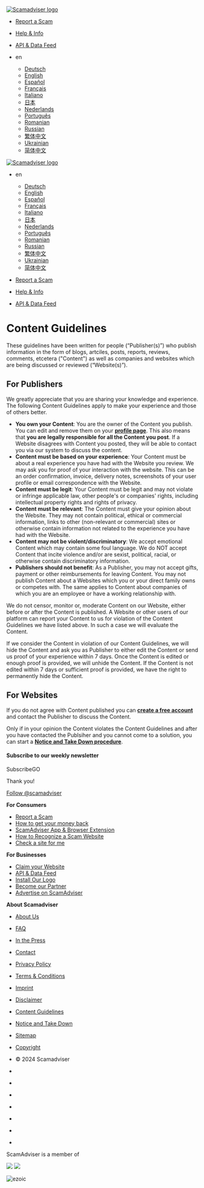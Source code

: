[![Scamadviser logo](https://www.scamadviser.com/images/static/logo/logo.svg)](https://www.scamadviser.com/home)

* [Report a Scam](https://www.scamadviser.com/report-a-scam)
* [Help & Info](https://www.scamadviser.com/help-info)
* [API & Data Feed](https://www.scamadviser.com/scamadviserapi)

* en
    
    * [Deutsch](https://www.scamadviser.com/de/Review-Richtlinien)
    * [English](https://www.scamadviser.com/review-guidelines)
    * [Español](https://www.scamadviser.com/es/directrices-opini%C3%B3n)
    * [Français](https://www.scamadviser.com/fr/recommandations-avis)
    * [Italiano](https://www.scamadviser.com/it/manuale-recensioni)
    * [日本](https://www.scamadviser.com/jp/review-guidelines)
    * [Nederlands](https://www.scamadviser.com/nl/review-richtlijnen)
    * [Português](https://www.scamadviser.com/pt/guia-de-uso)
    * [Romanian](https://www.scamadviser.com/ro/ghid-pentru-recenzii)
    * [Russian](https://www.scamadviser.com/ru/pravila%20prosmotra)
    * [繁体中文](https://www.scamadviser.com/tc/review-guidelines)
    * [Ukrainian](https://www.scamadviser.com/uk/pravyla-perehlyadu)
    * [简体中文](https://www.scamadviser.com/zh/review-guidelines)

[![Scamadviser logo](https://www.scamadviser.com/images/static/logo/logo.svg)](https://www.scamadviser.com/)

* en
    
    * [Deutsch](https://www.scamadviser.com/de/Review-Richtlinien)
    * [English](https://www.scamadviser.com/review-guidelines)
    * [Español](https://www.scamadviser.com/es/directrices-opini%C3%B3n)
    * [Français](https://www.scamadviser.com/fr/recommandations-avis)
    * [Italiano](https://www.scamadviser.com/it/manuale-recensioni)
    * [日本](https://www.scamadviser.com/jp/review-guidelines)
    * [Nederlands](https://www.scamadviser.com/nl/review-richtlijnen)
    * [Português](https://www.scamadviser.com/pt/guia-de-uso)
    * [Romanian](https://www.scamadviser.com/ro/ghid-pentru-recenzii)
    * [Russian](https://www.scamadviser.com/ru/pravila%20prosmotra)
    * [繁体中文](https://www.scamadviser.com/tc/review-guidelines)
    * [Ukrainian](https://www.scamadviser.com/uk/pravyla-perehlyadu)
    * [简体中文](https://www.scamadviser.com/zh/review-guidelines)

* [Report a Scam](https://www.scamadviser.com/report-a-scam)
* [Help & Info](https://www.scamadviser.com/help-info)
* [API & Data Feed](https://www.scamadviser.com/scamadviserapi)

Content Guidelines
==================

These guidelines have been written for people (“Publisher(s)”) who publish information in the form of blogs, artciles, posts, reports, reviews, comments, etcetera ("Content") as well as companies and websites which are being discussed or reviewed (“Website(s)”).

For Publishers
--------------

We greatly appreciate that you are sharing your knowledge and experience. The following Content Guidelines apply to make your experience and those of others better. 

* **You own your Content**: You are the owner of the Content you publish. You can edit and remove them on your **[profile page](https://www.scamadviser.com/account)**. This also means that **you are legally responsible for all the Content you post**. If a Website disagrees with Content you posted, they will be able to contact you via our system to discuss the content.
* **Content must be based on your experience**: Your Content must be about a real experience you have had with the Website you review. We may ask you for proof of your interaction with the website. This can be an order confirmation, invoice, delivery notes, screenshots of your user profile or email correspondence with the Website.
* **Content must be legit**: Your Content must be legit and may not violate or infringe applicable law, other people's or companies' rights, including intellectual property rights and rights of privacy.
* **Content must be relevant**: The Content must give your opinion about the Website. They may not contain political, ethical or commercial information, links to other (non-relevant or commercial) sites or otherwise contain information not related to the experience you have had with the Website.
* **Content may not be violent/discriminatory**: We accept emotional Content which may contain some foul language. We do NOT accept Content that incite violence and/or are sexist, political, racial, or otherwise contain discriminatory information.
* **Publishers should not benefit**: As a Publisher, you may not accept gifts, payment or other reimbursements for leaving Content. You may not publish Content about a Websites which you or your direct family owns or competes with. The same applies to Content about companies of which you are an employee or have a working relationship with.

We do not censor, monitor or, moderate Content on our Website, either before or after the Content is published. A Website or other users of our platform can report your Content to us for violation of the Content Guidelines we have listed above. In such a case we will evaluate the Content. 

If we consider the Content in violation of our Content Guidelines, we will hide the Content and ask you as Publisher to either edit the Content or send us proof of your experience within 7 days. Once the Content is edited or enough proof is provided, we will unhide the Content. If the Content is not edited within 7 days or sufficient proof is provided, we have the right to permanently hide the Content.

For Websites
------------

If you do not agree with Content published you can [**create a free account**](https://www.scamadviser.com/claim-website) and contact the Publisher to discuss the Content.

Only if in your opinion the Content violates the Content Guidelines and after you have contacted the Publsiher and you cannot come to a solution, you can start a **[Notice and Take Down procedure](https://www.scamadviser.com/notice-and-take-down-procedure)**.

#### Subscribe to our weekly newsletter

SubscribeGO

Thank you!

[Follow @scamadviser](https://twitter.com/scamadviser?ref_src=twsrc%5Etfw)

**For Consumers**

* [Report a Scam](https://www.scamadviser.com/leave-review "Report a Scam")
* [How to get your money back](https://www.scamadviser.com/how-to-get-your-money-back-from-a-scam "How to get your money back")
* [ScamAdviser App & Browser Extension](https://www.scamadviser.com/download-browser-extension-app "ScamAdviser App & Browser Extension")
* [How to Recognize a Scam Website](https://www.scamadviser.com/how-to-recognize-a-scam-website "How to Recognize a Scam Website")
* [Check a site for me](https://www.scamadviser.com/check-a-site-for-me "Check a site for me")

**For Businesses**

* [Claim your Website](https://www.scamadviser.com/claim-your-site "Claim your Website")
* [API & Data Feed](https://www.scamadviser.com/scamadviser-api "API & Data Feed")
* [Install Our Logo](https://www.scamadviser.com/install-our-logo "Install Our Logo")
* [Become our Partner](https://www.scamadviser.com/become-a-partner "Become our Partner")
* [Advertise on ScamAdviser](https://www.scamadviser.com/advertise-on-scamadviser "Advertise on ScamAdviser")

**About Scamadviser**

* [About Us](https://www.scamadviser.com/about-scamadviser "About Us")
* [FAQ](https://www.scamadviser.com/faq "FAQ")
* [In the Press](https://www.scamadviser.com/in-the-press "In the Press")
* [Contact](https://www.scamadviser.com/contact "Contact")

* [Privacy Policy](https://www.scamadviser.com/privacy-policy)
* [Terms & Conditions](https://www.scamadviser.com/terms-conditions)
* [Imprint](https://www.scamadviser.com/imprint)
* [Disclaimer](https://www.scamadviser.com/disclaimer)
* [Content Guidelines](https://www.scamadviser.com/review-guidelines)
* [Notice and Take Down](https://www.scamadviser.com/notice-and-take-down-procedure)
* [Sitemap](https://www.scamadviser.com/sitemap)
* [Copyright](https://www.scamadviser.com/copyright-notice)
* © 2024 Scamadviser

* [](https://www.facebook.com/sadviser/)
* [](https://www.youtube.com/channel/UCERAPMuOxhqOg6WqIDR1G2w)
* [](https://twitter.com/scamadviser)
* [](https://www.linkedin.com/company/scamadviser)
* [](https://t.me/scamadviser_scammybot)
* [](https://wa.me/31612902070)
* [](https://www.scamadviser.com/scammy-chatbot)

ScamAdviser is a member of

[![](https://www.scamadviser.com/images/gasa-logo.svg)](https://www.gasa.org/) [![](https://www.scamadviser.com/images/troupe-jaded.gif)](https://www.scamadviser.com/taste.php)

![](https://go.ezodn.com/utilcave_com/ezoic.png "ezoic")